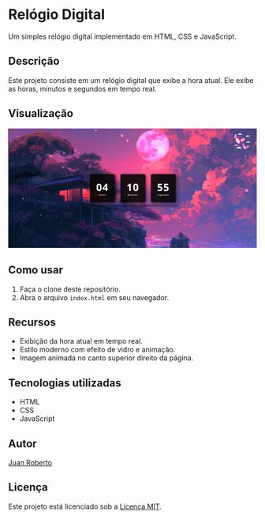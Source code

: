 # Relógio Digital

Um simples relógio digital implementado em HTML, CSS e JavaScript.

## Descrição

Este projeto consiste em um relógio digital que exibe a hora atual. Ele exibe as horas, minutos e segundos em tempo real.

## Visualização

![Visualização do Relógio Digital](src/img/Ilustração%20do%20Projeto%20Relogio%20.jpg)

## Como usar

1. Faça o clone deste repositório.
2. Abra o arquivo `index.html` em seu navegador.

## Recursos

- Exibição da hora atual em tempo real.
- Estilo moderno com efeito de vidro e animação.
- Imagem animada no canto superior direito da página.

## Tecnologias utilizadas

- HTML
- CSS
- JavaScript

## Autor

[Juan Roberto](https://github.com/JuanRoberto1212)

## Licença

Este projeto está licenciado sob a [Licença MIT](LICENSE).
